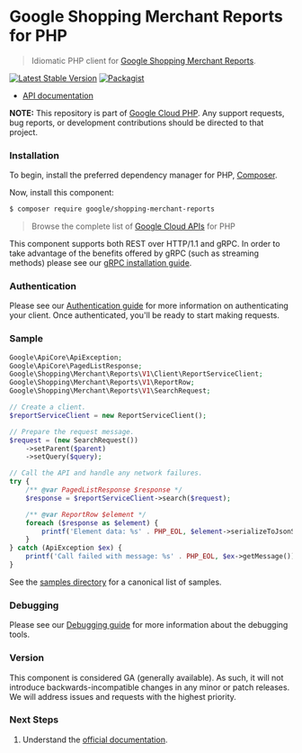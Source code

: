 # Google Shopping Merchant Reports for PHP

> Idiomatic PHP client for [Google Shopping Merchant Reports](https://developers.google.com/merchant/api).

[![Latest Stable Version](https://poser.pugx.org/google/shopping-merchant-reports/v/stable)](https://packagist.org/packages/google/shopping-merchant-reports) [![Packagist](https://img.shields.io/packagist/dm/google/shopping-merchant-reports.svg)](https://packagist.org/packages/google/shopping-merchant-reports)

* [API documentation](https://cloud.google.com/php/docs/reference/shopping-merchant-reports/latest)

**NOTE:** This repository is part of [Google Cloud PHP](https://github.com/googleapis/google-cloud-php). Any
support requests, bug reports, or development contributions should be directed to
that project.

### Installation

To begin, install the preferred dependency manager for PHP, [Composer](https://getcomposer.org/).

Now, install this component:

```sh
$ composer require google/shopping-merchant-reports
```

> Browse the complete list of [Google Cloud APIs](https://cloud.google.com/php/docs/reference)
> for PHP

This component supports both REST over HTTP/1.1 and gRPC. In order to take advantage of the benefits
offered by gRPC (such as streaming methods) please see our
[gRPC installation guide](https://cloud.google.com/php/grpc).

### Authentication

Please see our [Authentication guide](https://github.com/googleapis/google-cloud-php/blob/main/AUTHENTICATION.md) for more information
on authenticating your client. Once authenticated, you'll be ready to start making requests.

### Sample

```php
Google\ApiCore\ApiException;
Google\ApiCore\PagedListResponse;
Google\Shopping\Merchant\Reports\V1\Client\ReportServiceClient;
Google\Shopping\Merchant\Reports\V1\ReportRow;
Google\Shopping\Merchant\Reports\V1\SearchRequest;

// Create a client.
$reportServiceClient = new ReportServiceClient();

// Prepare the request message.
$request = (new SearchRequest())
    ->setParent($parent)
    ->setQuery($query);

// Call the API and handle any network failures.
try {
    /** @var PagedListResponse $response */
    $response = $reportServiceClient->search($request);

    /** @var ReportRow $element */
    foreach ($response as $element) {
        printf('Element data: %s' . PHP_EOL, $element->serializeToJsonString());
    }
} catch (ApiException $ex) {
    printf('Call failed with message: %s' . PHP_EOL, $ex->getMessage());
}
```

See the [samples directory](https://github.com/googleapis/php-shopping-merchant-reports/tree/main/samples) for a canonical list of samples.

### Debugging

Please see our [Debugging guide](https://github.com/googleapis/google-cloud-php/blob/main/DEBUG.md)
for more information about the debugging tools.

### Version

This component is considered GA (generally available). As such, it will not introduce backwards-incompatible changes in
any minor or patch releases. We will address issues and requests with the highest priority.

### Next Steps

1. Understand the [official documentation](https://developers.google.com/merchant/api/reference/rest).
